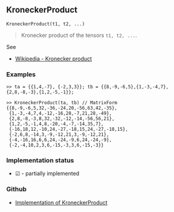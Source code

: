 ## KroneckerProduct

```
KroneckerProduct(t1, t2, ...)
```

> Kronecker product of the tensors `t1, t2, ...`.
	 
See  
* [Wikipedia - Kronecker product](https://en.wikipedia.org/wiki/Kronecker_product)
 
### Examples

```
>> ta = {{1,4,-7}, {-2,3,3}}; tb = {{8,-9,-6,5},{1,-3,-4,7},{2,8,-8,-3},{1,2,-5,-1}}; 
    
>> KroneckerProduct(ta, tb) // MatrixForm
{{8,-9,-6,5,32,-36,-24,20,-56,63,42,-35},
 {1,-3,-4,7,4,-12,-16,28,-7,21,28,-49},
 {2,8,-8,-3,8,32,-32,-12,-14,-56,56,21},
 {1,2,-5,-1,4,8,-20,-4,-7,-14,35,7},
 {-16,18,12,-10,24,-27,-18,15,24,-27,-18,15},
 {-2,6,8,-14,3,-9,-12,21,3,-9,-12,21},
 {-4,-16,16,6,6,24,-24,-9,6,24,-24,-9},
 {-2,-4,10,2,3,6,-15,-3,3,6,-15,-3}}
```






### Implementation status

* &#x2611; - partially implemented

### Github

* [Implementation of KroneckerProduct](https://github.com/axkr/symja_android_library/blob/master/symja_android_library/matheclipse-core/src/main/java/org/matheclipse/core/builtin/TensorFunctions.java#L202) 
